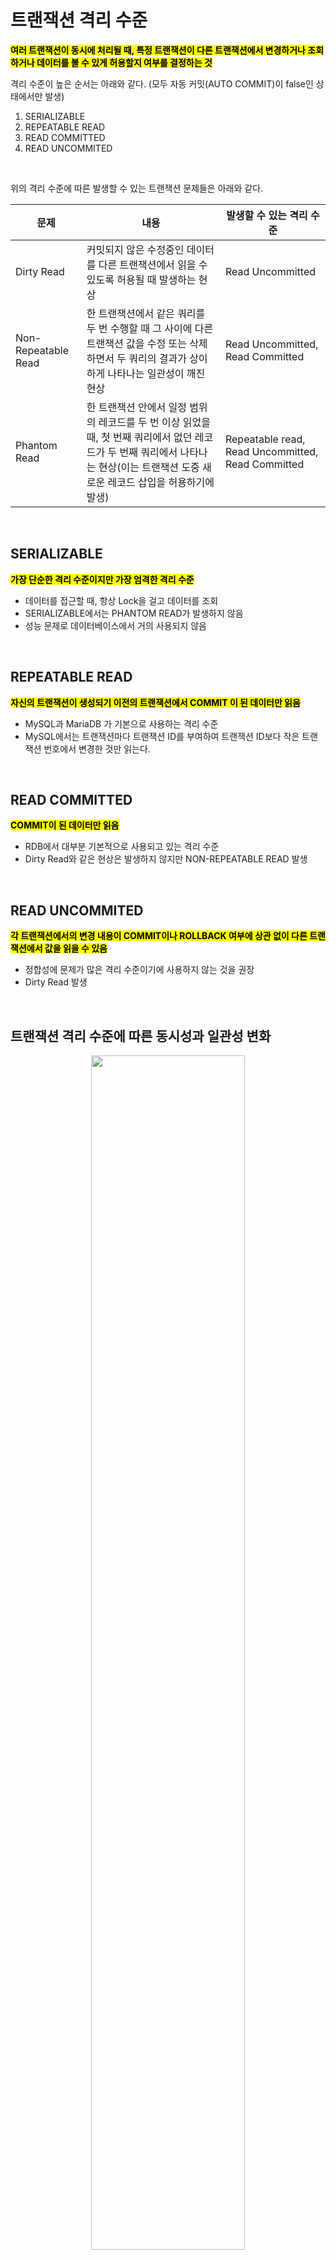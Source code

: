 #  트랜잭션 격리 수준 

<mark>**여러 트랜잭션이 동시에 처리될 때, 특정 트랜잭션이 다른 트랜잭션에서 변경하거나 조회하거나 데이터를 볼 수 있게 허용할지 여부를 결정하는 것**</mark></br>

격리 수준이 높은 순서는 아래와 같다. (모두 자동 커밋(AUTO COMMIT)이 false인 상태에서만 발생)
1. SERIALIZABLE
2. REPEATABLE READ
3. READ COMMITTED
4. READ UNCOMMITED

</br>


위의 격리 수준에 따른 발생할 수 있는 트랜잭션 문제들은 아래와 같다.

|문제|내용|발생할 수 있는 격리 수준|
|------|---|---|
|Dirty Read|커밋되지 않은 수정중인 데이터를 다른 트랜잭션에서 읽을 수 있도록 허용될 때 발생하는 현상|Read Uncommitted|
|Non-Repeatable Read|한 트랜잭션에서 같은 쿼리를 두 번 수행할 때 그 사이에 다른 트랜잭션 값을 수정 또는 삭제하면서 두 쿼리의 결과가 상이하게 나타나는 일관성이 깨진 현상|Read Uncommitted, Read Committed|
|Phantom Read|한 트랜잭션 안에서 일정 범위의 레코드를 두 번 이상 읽었을 때, 첫 번째 쿼리에서 없던 레코드가 두 번째 쿼리에서 나타나는 현상(이는 트랜잭션 도중 새로운 레코드 삽입을 허용하기에 발생) |Repeatable read, Read Uncommitted, Read Committed|

</br>

## SERIALIZABLE
<mark>**가장 단순한 격리 수준이지만 가장 엄격한 격리 수준**</mark>

- 데이터를 접근할 때, 항상 Lock을 걸고 데이터를 조회
- SERIALIZABLE에서는 PHANTOM READ가 발생하지 않음
- 성능 문제로 데이터베이스에서 거의 사용되지 않음

</br>

## REPEATABLE READ
<mark>**자신의 트랜잭션이 생성되기 이전의 트랜잭션에서 COMMIT 이 된 데이터만 읽음**</mark>

- MySQL과 MariaDB 가 기본으로 사용하는 격리 수준
- MySQL에서는 트랜잭션마다 트랜잭션 ID를 부여하여 트랜잭션 ID보다 작은 트랜잭션 번호에서 변경한 것만 읽는다.


</br>

## READ COMMITTED
<mark>**COMMIT이 된 데이터만 읽음**</mark>

- RDB에서 대부분 기본적으로 사용되고 있는 격리 수준
- Dirty Read와 같은 현상은 발생하지 않지만 NON-REPEATABLE READ 발생 

</br>

## READ UNCOMMITED
<mark>**각 트랜잭션에서의 변경 내용이 COMMIT이나 ROLLBACK 여부에 상관 없이 다른 트랜잭션에서 값을 읽을 수 있음**</mark>

- 정합성에 문제가 많은 격리 수준이기에 사용하지 않는 것을 권장
- Dirty Read 발생

</br>

## 트랜잭션 격리 수준에 따른 동시성과 일관성 변화

<p align="center">
<img src="https://github.com/user-attachments/assets/a26f73f1-f290-4b13-88a9-2aeb9fbe7573" width="70%" height="70%"></br>
</p></br>


격리 수준이 높아지면 데이터의 일관성이 높아지지만, 동시에 처리가능한 트랜잭션의 양을 떨어진다. 반대의 경우 일관성을 유지되기 어렵지만, 동시에 처리할 수 있는 트랜잭션의 양을 늘어난다.

- 동시성 : 동시에 수행하는 트랜잭션 양
- 일관성 : 트랜잭션의 작업 처리 결과가 항상 일관성이 있어야 한다는 것






